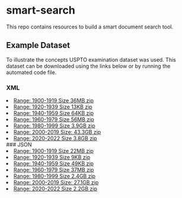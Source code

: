 # smart-search
This repo contains resources to build a smart document search tool.

## Example Dataset
To illustrate the concepts USPTO examination dataset was used. This dataset can be downloaded using the links below or by running the automated code file.
### XML
<li><a href="https://ped.uspto.gov/api/full-download?fileName=1900-1919-pairbulk-full-20221030-xml">Range: 1900-1919 Size 36MB zip</a></li>
<li><a href="https://ped.uspto.gov/api/full-download?fileName=1920-1939-pairbulk-full-20221030-xml">Range: 1920-1939 Size 13KB zip</a></li>
<li><a href="https://ped.uspto.gov/api/full-download?fileName=1940-1959-pairbulk-full-20221030-xml">Range: 1940-1959 Size 64KB zip</a></li>
<li><a href="https://ped.uspto.gov/api/full-download?fileName=1960-1979-pairbulk-full-20221030-xml">Range: 1960-1979 Size 56MB zip</a></li>
<li><a href="https://ped.uspto.gov/api/full-download?fileName=1980-1999-pairbulk-full-20221030-xml">Range: 1980-1999 Size 3.9GB zip</a></li>
<li><a href="https://ped.uspto.gov/api/full-download?fileName=2000-2019-pairbulk-full-20221030-xml"> Range: 2000-2019 Size: 43.3GB zip</a></li>
<li><a href="https://ped.uspto.gov/api/full-download?fileName=2020-2022-pairbulk-full-20221030-xml">Range: 2020-2022 Size 3.8GB zip</a></li>
### JSON
<li><a href="https://ped.uspto.gov/api/full-download?fileName=1900-1919-pairbulk-full-20221030-json">Range: 1900-1919 Size 22MB zip</a></li>
<li><a href="https://ped.uspto.gov/api/full-download?fileName=1920-1939-pairbulk-full-20221030-json">Range: 1920-1939 Size 9KB zip</a></li>
<li><a href="https://ped.uspto.gov/api/full-download?fileName=1940-1959-pairbulk-full-20221030-json">Range: 1940-1959 Size 49KB zip</a></li>
<li><a href="https://ped.uspto.gov/api/full-download?fileName=1960-1979-pairbulk-full-20221030-json">Range: 1960-1979 Size 37MB zip</a></li>
<li><a href="https://ped.uspto.gov/api/full-download?fileName=1980-1999-pairbulk-full-20221030-json">Range: 1980-1999 Size 2.4GB zip</a></li>
<li><a href="https://ped.uspto.gov/api/full-download?fileName=2000-2019-pairbulk-full-20221030-json"> Range: 2000-2019 Size: 27.1GB zip</a></li>
<li><a href="https://ped.uspto.gov/api/full-download?fileName=2020-2022-pairbulk-full-20221030-json">Range: 2020-2022 Size 2.2GB zip</a></li>
